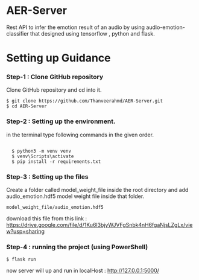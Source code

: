 # AER-Server 

 Rest API to infer the emotion result of an audio by using audio-emotion-classifier that designed using tensorflow , python and flask. 

# Setting up Guidance 

### Step-1 : Clone GitHub repository

Clone GitHub repository and cd into it.

```
$ git clone https://github.com/Thanveerahmd/AER-Server.git
$ cd AER-Server
```

### Step-2 : Setting up the environment.

in the terminal type following commands in the given order.

```

  $ python3 -m venv venv
  $ venv\Scripts\activate
  $ pip install -r requirements.txt

```

### Step-3 : Setting up the files 

 Create a folder called model_weight_file inside the root directory and add audio_emotion.hdf5 model weight file inside 
that folder.

    model_weight_file/audio_emotion.hdf5

 download this file from this link : https://drive.google.com/file/d/1Ku6l3bjyWJVFgSnbk4nH6fgaNjsLZgLx/view?usp=sharing

### Step-4 :  running the project (using PowerShell)

```
$ flask run
```

now server will up and run in localHost : http://127.0.0.1:5000/